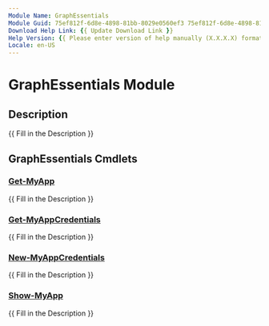 ```yaml
---
Module Name: GraphEssentials
Module Guid: 75ef812f-6d8e-4898-81bb-8029e0560ef3 75ef812f-6d8e-4898-81bb-8029e0560ef3
Download Help Link: {{ Update Download Link }}
Help Version: {{ Please enter version of help manually (X.X.X.X) format }}
Locale: en-US
---
```


# GraphEssentials Module
## Description
{{ Fill in the Description }}

## GraphEssentials Cmdlets
### [Get-MyApp](Get-MyApp.md)
{{ Fill in the Description }}

### [Get-MyAppCredentials](Get-MyAppCredentials.md)
{{ Fill in the Description }}

### [New-MyAppCredentials](New-MyAppCredentials.md)
{{ Fill in the Description }}

### [Show-MyApp](Show-MyApp.md)
{{ Fill in the Description }}

